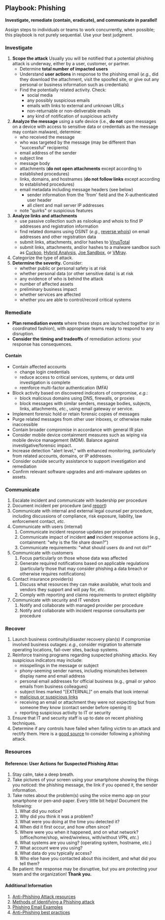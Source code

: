 

## Playbook: Phishing

**Investigate, remediate (contain, eradicate), and communicate in parallel!**

Assign steps to individuals or teams to work concurrently, when possible; this playbook is not purely sequential. Use your best judgment.

### Investigate

1. **Scope the attack** Usually you will be notified that a potential phishing attack is underway, either by a user, customer, or partner.
    * Determine **total number of impacted users**
    * Understand **user actions** in response to the phishing email (_e.g._, did they download the attachment, visit the spoofed site, or give out any personal or business information such as credentials)
    * Find the potentially related activity. Check:
        * social media
        * any possibly suspicious emails
        * emails with links to external and unknown URLs
        * non-returnable or non-deliverable emails
        * any kind of notification of suspicious activity
2. **Analyze the message** using a safe device (i.e., **do not** open messages on a device with access to sensitive data or credentials as the message may contain malware), determine:
    * who received the message
    * who was targeted by the message (may be different than "successful" recipients)
    * email address of the sender
    * subject line
    * message body
    * attachments (**do not open attachments** except according to established procedures)
    * links, domains, and hostnames (**do not follow links** except according to established procedures)
    * email metadata including message headers (see below)
        * sender information from the 'from' field and the X-authenticated user header
        * all client and mail server IP addresses
    * note "quirks" or suspicious features
3. **Analyze links and attachments** 
    * use passive collection such as nslookup and whois to find IP addresses and registration information
    * find related domains using OSINT (_e.g._, [reverse whois](https://www.whoxy.com/reverse-whois/)) on email addresses and other registration data
    * submit links, attachments, and/or hashes to [VirusTotal](https://www.virustotal.com/gui/)
    * submit links, attachments, and/or hashes to a malware sandbox such as [Cuckoo](https://cuckoosandbox.org/), [Hybrid Analysis](https://www.hybrid-analysis.com/), [Joe Sandbox](https://www.joesecurity.org/), or [VMray](https://www.vmray.com/).
4. Categorize the type of attack.
5. **Determine the severity.** Consider:
    * whether public or personal safety is at risk
    * whether personal data (or other sensitive data) is at risk
    * any evidence of who is behind the attack
    * number of affected assets
    * preliminary business impact
    * whether services are affected
    * whether you are able to control/record critical systems

### Remediate

* **Plan remediation events** where these steps are launched together (or in coordinated fashion), with appropriate teams ready to respond to any disruption.
* **Consider the timing and tradeoffs** of remediation actions: your response has consequences.

#### Contain

* Contain affected accounts
    * change login credentials
    * reduce access to critical services, systems, or data until investigation is complete
    * reenforce multi-factor authentication (MFA)
* Block activity based on discovered indicators of compromise, _e.g._:
    * block malicious domains using DNS, firewalls, or proxies
    * block messages with similar senders, message bodies, subjects, links, attachments, _etc._, using email gateway or service.
* Implement forensic hold or retain forensic copies of messages
* Purge related messages from other user inboxes, or otherwise make inaccessible
* Contain broader compromise in accordance with general IR plan
* Consider mobile device containment measures such as wiping via mobile device management (MDM).  Balance against investigative/forensic impact.
* Increase detection "alert level," with enhanced monitoring, particularly from related accounts, domains, or IP addresses.
* Consider outside security assistance to support investigation and remediation
* Confirm relevant software upgrades and anti-malware updates on assets.

### Communicate

1. Escalate incident and communicate with leadership per procedure
2. Document incident per procedure (and [report](https://us-cert.cisa.gov/report-phishing))
3. Communicate with internal and external legal counsel per procedure, including discussions of compliance, risk exposure, liability, law enforcement contact, _etc._
4. Communicate with users (internal)
    1. Communicate incident response updates per procedure
    2. Communicate impact of incident **and** incident response actions (e.g., containment: "why is the file share down?")
    3. Communicate requirements: "what should users do and not do?"  
5. Communicate with customers
    1. Focus particularly on those whose data was affected
    2. Generate required notifications based on applicable regulations (particularly those that may consider phishing a data breach or otherwise requires notifications)
6. Contact insurance provider(s)
    1. Discuss what resources they can make available, what tools and vendors they support and will pay for, _etc._
    2. Comply with reporting and claims requirements to protect eligibility
7. Communicate with security and IT vendors 
    1. Notify and collaborate with managed provider per procedure
    2. Notify and collaborate with incident response consultants per procedure

### Recover

1. Launch business continuity/disaster recovery plan(s) if compromise involved business outages: _e.g._, consider migration to alternate operating locations, fail-over sites, backup systems.
2. Reinforce training programs regarding suspected phishing attacks. Key suspicious indicators may include: 
    * misspellings in the message or subject
    * phony-seeming sender names, including mismatches between display name and email address
    * personal email addresses for official business (e.g., gmail or yahoo emails from business colleagues)
    * subject lines marked "[EXTERNAL]" on emails that look internal
    * [malicious or suspicious links](https://www.pcworld.com/article/248963/how-to-tell-if-a-link-is-safe-without-clicking-on-it.html)
    * receiving an email or attachment they were not expecting but from someone they know (contact sender before opening it)
    * reporting suspicious activity to IT or security
3. Ensure that IT and security staff is up to date on recent phishing techniques.
4. Determine if any controls have failed when falling victim to an attack and rectify them. Here is a [good source](https://www.proofpoint.com/us/security-awareness/post/14-things-do-after-phishing-attack) to consider following a phishing attack.

### Resources

#### Reference: User Actions for Suspected Phishing Attac

1. Stay calm, take a deep breath.
2. Take pictures of your screen using your smartphone showing the things you noticed: the phishing message, the link if you opened it, the sender information.
3. Take notes about the problem(s) using the voice memo app on your smartphone or pen-and-paper.  Every little bit helps!  Document the following:
    1. What did you notice?
    2. Why did you think it was a problem?
    3. What were you doing at the time you detected it?
    4. When did it first occur, and how often since?
    5. Where were you when it happened, and on what network? (office/home/shop, wired/wireless, with/without VPN, _etc._)
    6. What systems are you using? (operating system, hostname, _etc._)
    7. What account were you using?
    8. What data do you typically access?
    9. Who else have you contacted about this incident, and what did you tell them?
4. Be patient: the response may be disruptive, but you are protecting your team and the organization!  **Thank you.**

#### Additional Information

1. <a name="phishing-playbook-ref-1"></a>[Anti-Phishing Attack resources](https://resources.infosecinstitute.com/category/enterprise/phishing/phishing-countermeasures/top-16-anti-phishing-resources/#gref)
1. <a name="phisphing-playbook-ref-2"></a>[Methods of Identifying a Phishing attack](https://www.securitymetrics.com/blog/7-ways-recognize-phishing-email) 
1. <a name="phishing-playbook-ref-3"></a>[Phishing Email Examples](https://www.phishing.org/phishing-examples) 
1. <a name="phishing-playbook-ref-4"></a>[Anti-Phishing best practices](https://resources.infosecinstitute.com/category/enterprise/phishing/phishing-countermeasures/anti-phishing-best-practices/#gref)
